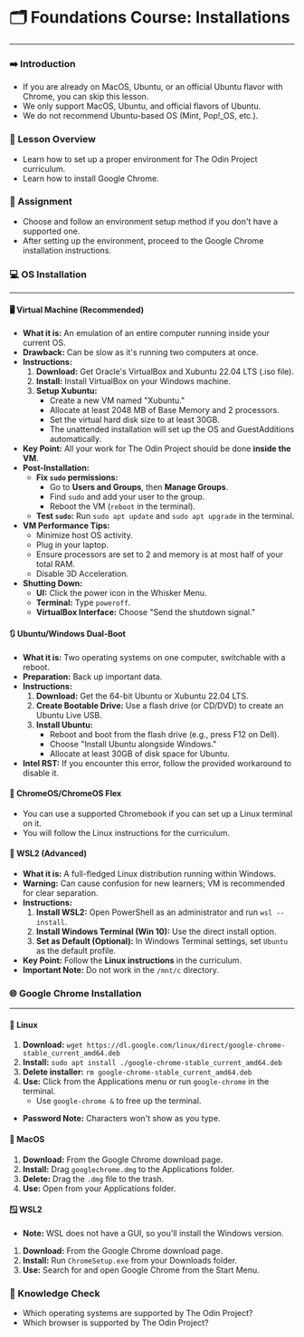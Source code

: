 # 🗂️ Foundations Course: Installations
***

### ➡️ Introduction
* If you are already on MacOS, Ubuntu, or an official Ubuntu flavor with Chrome, you can skip this lesson.
* We only support MacOS, Ubuntu, and official flavors of Ubuntu.
* We do not recommend Ubuntu-based OS (Mint, Pop!\_OS, etc.).

### 📖 Lesson Overview
* Learn how to set up a proper environment for The Odin Project curriculum.
* Learn how to install Google Chrome.

### 📝 Assignment
* Choose and follow an environment setup method if you don't have a supported one.
* After setting up the environment, proceed to the Google Chrome installation instructions.

### 💻 OS Installation
***

#### 🖥️ Virtual Machine (Recommended)
* **What it is:** An emulation of an entire computer running inside your current OS.
* **Drawback:** Can be slow as it's running two computers at once.
* **Instructions:**
    1.  **Download:** Get Oracle's VirtualBox and Xubuntu 22.04 LTS (.iso file).
    2.  **Install:** Install VirtualBox on your Windows machine.
    3.  **Setup Xubuntu:**
        * Create a new VM named "Xubuntu."
        * Allocate at least 2048 MB of Base Memory and 2 processors.
        * Set the virtual hard disk size to at least 30GB.
        * The unattended installation will set up the OS and GuestAdditions automatically.
* **Key Point:** All your work for The Odin Project should be done **inside the VM**.
* **Post-Installation:**
    * **Fix `sudo` permissions:**
        * Go to **Users and Groups**, then **Manage Groups**.
        * Find `sudo` and add your user to the group.
        * Reboot the VM (`reboot` in the terminal).
    * **Test `sudo`:** Run `sudo apt update` and `sudo apt upgrade` in the terminal.
* **VM Performance Tips:**
    * Minimize host OS activity.
    * Plug in your laptop.
    * Ensure processors are set to 2 and memory is at most half of your total RAM.
    * Disable 3D Acceleration.
* **Shutting Down:**
    * **UI:** Click the power icon in the Whisker Menu.
    * **Terminal:** Type `poweroff`.
    * **VirtualBox Interface:** Choose "Send the shutdown signal."

#### 🔃 Ubuntu/Windows Dual-Boot
* **What it is:** Two operating systems on one computer, switchable with a reboot.
* **Preparation:** Back up important data.
* **Instructions:**
    1.  **Download:** Get the 64-bit Ubuntu or Xubuntu 22.04 LTS.
    2.  **Create Bootable Drive:** Use a flash drive (or CD/DVD) to create an Ubuntu Live USB.
    3.  **Install Ubuntu:**
        * Reboot and boot from the flash drive (e.g., press F12 on Dell).
        * Choose "Install Ubuntu alongside Windows."
        * Allocate at least 30GB of disk space for Ubuntu.
* **Intel RST:** If you encounter this error, follow the provided workaround to disable it.

#### 🐧 ChromeOS/ChromeOS Flex
* You can use a supported Chromebook if you can set up a Linux terminal on it.
* You will follow the Linux instructions for the curriculum.

#### 🚀 WSL2 (Advanced)
* **What it is:** A full-fledged Linux distribution running within Windows.
* **Warning:** Can cause confusion for new learners; VM is recommended for clear separation.
* **Instructions:**
    1.  **Install WSL2:** Open PowerShell as an administrator and run `wsl --install`.
    2.  **Install Windows Terminal (Win 10):** Use the direct install option.
    3.  **Set as Default (Optional):** In Windows Terminal settings, set `Ubuntu` as the default profile.
* **Key Point:** Follow the **Linux instructions** in the curriculum.
* **Important Note:** Do not work in the `/mnt/c` directory.

### 🌐 Google Chrome Installation
***

#### 🐧 Linux
1.  **Download:** `wget https://dl.google.com/linux/direct/google-chrome-stable_current_amd64.deb`
2.  **Install:** `sudo apt install ./google-chrome-stable_current_amd64.deb`
3.  **Delete installer:** `rm google-chrome-stable_current_amd64.deb`
4.  **Use:** Click from the Applications menu or run `google-chrome` in the terminal.
    * Use `google-chrome &` to free up the terminal.
* **Password Note:** Characters won't show as you type.

#### 🍏 MacOS
1.  **Download:** From the Google Chrome download page.
2.  **Install:** Drag `googlechrome.dmg` to the Applications folder.
3.  **Delete:** Drag the `.dmg` file to the trash.
4.  **Use:** Open from your Applications folder.

#### 🪟 WSL2
* **Note:** WSL does not have a GUI, so you'll install the Windows version.
1.  **Download:** From the Google Chrome download page.
2.  **Install:** Run `ChromeSetup.exe` from your Downloads folder.
3.  **Use:** Search for and open Google Chrome from the Start Menu.

### 🧠 Knowledge Check
* Which operating systems are supported by The Odin Project?
* Which browser is supported by The Odin Project?